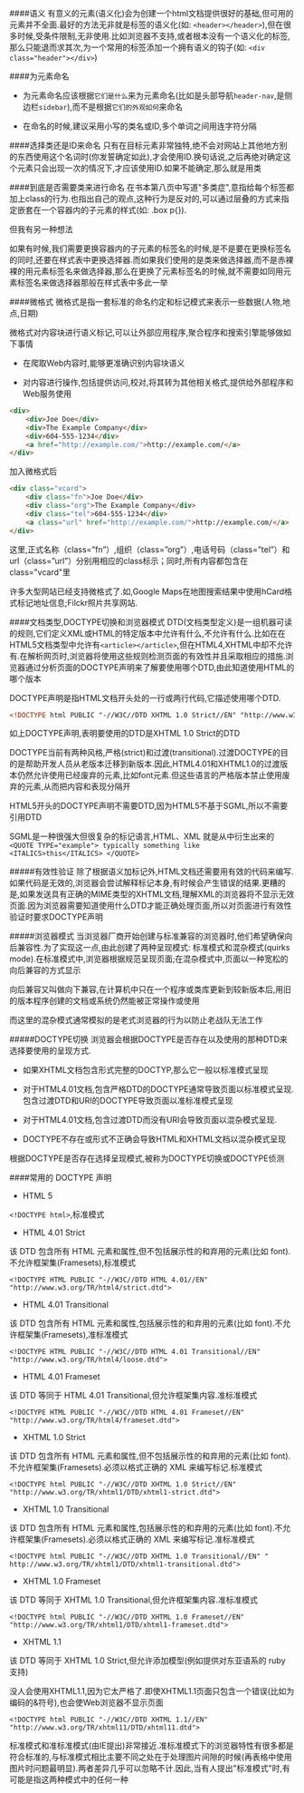 ####语义
有意义的元素(语义化)会为创建一个html文档提供很好的基础,但可用的元素并不全面.最好的方法无非就是标签的语义化(如: `<header></header>`),但在很多时候,受条件限制,无非使用.比如浏览器不支持,或者根本没有一个语义化的标签,那么只能退而求其次,为一个常用的标签添加一个拥有语义的钩子(如: `<div class="header"></div>`)

####为元素命名
- 为元素命名应该根据`它们是什么`来为元素命名(比如是头部导航`header-nav`,是侧边栏`sidebar`),而不是根据`它们的外观如何`来命名

- 在命名的时候,建议采用小写的类名或ID,多个单词之间用连字符分隔

####选择类还是ID来命名
只有在目标元素非常独特,绝不会对网站上其他地方别的东西使用这个名词时(你发誓确定如此),才会使用ID.换句话说,之后再绝对确定这个元素只会出现一次的情况下,才应该使用ID.如果不能确定,那么就是用类

####到底是否需要类来进行命名
在书本第八页中写道"多类症",意指给每个标签都加上class的行为.也指出自己的观点,这种行为是反对的,可以通过层叠的方式来指定嵌套在一个容器内的子元素的样式(如: .box p{}).

但我有另一种想法

如果有时候,我们需要更换容器内的子元素的标签名的时候,是不是要在更换标签名的同时,还要在样式表中更换选择器.而如果我们使用的是类来做选择器,而不是赤裸裸的用元素标签名来做选择器,那么在更换了元素标签名的时候,就不需要如同用元素标签名来做选择器那般在样式表中多此一举

####微格式
微格式是指一套标准的命名约定和标记模式来表示一些数据(人物,地点,日期)

微格式对内容块进行语义标记,可以让外部应用程序,聚合程序和搜索引擎能够做如下事情

- 在爬取Web内容时,能够更准确识别内容块语义

- 对内容进行操作,包括提供访问,校对,将其转为其他相关格式,提供给外部程序和Web服务使用

```html
<div>
    <div>Joe Doe</div>
    <div>The Example Company</div>
    <div>604-555-1234</div>
    <a href="http://example.com/">http://example.com/</a>
</div>
```

加入微格式后

```html
<div class="vcard">
    <div class="fn">Joe Doe</div>
    <div class="org">The Example Company</div>
    <div class="tel">604-555-1234</div>
    <a class="url" href="http://example.com/">http://example.com/</a>
</div>
```

这里,正式名称（class=”fn”）,组织（class=”org”）,电话号码（class=”tel”）和url（class=”url”）分别用相应的class标示；同时,所有内容都包含在class="vcard"里

许多大型网站已经支持微格式了.如,Google Maps在地图搜索结果中使用hCard格式标记地址信息;Filckr照片共享网站.

####文档类型,DOCTYPE切换和浏览器模式
DTD(文档类型定义)是一组机器可读的规则,它们定义XML或HTML的特定版本中允许有什么,不允许有什么.比如在在HTML5文档类型中允许有`<article></article>`,但在HTML4,XHTML中却不允许有.在解析网页时,浏览器将使用这些规则检测页面的有效性并且采取相应的措施.浏览器通过分析页面的DOCTYPE声明来了解要使用哪个DTD,由此知道使用HTML的哪个版本

DOCTYPE声明是指HTML文档开头处的一行或两行代码,它描述使用哪个DTD.

```html
<!DOCTYPE html PUBLIC "-//W3C//DTD XHTML 1.0 Strict//EN" "http://www.w3.org/TR/xhtml1/DTD/xhtml1-strict.dtd">
```

如上DOCTYPE声明,表明要使用的DTD是XHTML 1.0 Strict的DTD

DOCTYPE当前有两种风格,严格(strict)和过渡(transitional).过渡DOCTYPE的目的是帮助开发人员从老版本迁移到新版本.因此,HTML4.01和XHTML1.0的过渡版本仍然允许使用已经废弃的元素,比如font元素.但这些语言的严格版本禁止使用废弃的元素,从而把内容和表现分隔开

HTML5开头的DOCTYPE声明不需要DTD,因为HTML5不基于SGML,所以不需要引用DTD

SGML是一种很强大但很复杂的标记语言,HTML、XML 就是从中衍生出来的 `<QUOTE TYPE="example"> typically something like <ITALICS>this</ITALICS> </QUOTE>
`

#####有效性验证
除了根据语义加标记外,HTML文档还需要用有效的代码来编写.如果代码是无效的,浏览器会尝试解释标记本身,有时候会产生错误的结果.更糟的是,如果发送具有正确的MIME类型的XHTML文档,理解XML的浏览器将不显示无效页面.因为浏览器需要知道使用什么DTD才能正确处理页面,所以对页面进行有效性验证时要求DOCTYPE声明

#####浏览器模式
当浏览器厂商开始创建与标准兼容的浏览器时,他们希望确保向后兼容性.为了实现这一点,由此创建了两种呈现模式: 标准模式和混杂模式(quirks mode).在标准模式中,浏览器根据规范呈现页面;在混杂模式中,页面以一种宽松的向后兼容的方式显示

向后兼容又叫做向下兼容,在计算机中只在一个程序或类库更新到较新版本后,用旧的版本程序创建的文档或系统仍然能被正常操作或使用

而这里的混杂模式通常模拟的是老式浏览器的行为以防止老战队无法工作

#####DOCTYPE切换
浏览器会根据DOCTYPE是否存在以及使用的那种DTD来选择要使用的呈现方式.

- 如果XHTML文档包含形式完整的DOCTYP,那么它一般以标准模式呈现

- 对于HTML4.01文档,包含严格DTD的DOCTYPE通常导致页面以标准模式呈现.包含过渡DTD和URI的DOCTYPE导致页面以准标准模式呈现

- 对于HTML4.01文档,包含过渡DTD而没有URI会导致页面以混杂模式呈现.

- DOCTYPE不存在或形式不正确会导致HTML和XHTML文档以混杂模式呈现

根据DOCTYPE是否存在选择呈现模式,被称为DOCTYPE切换或DOCTYPE侦测

####常用的 DOCTYPE 声明
- HTML 5

`<!DOCTYPE html>`,标准模式

- HTML 4.01 Strict

该 DTD 包含所有 HTML 元素和属性,但不包括展示性的和弃用的元素(比如 font).不允许框架集(Framesets),标准模式

`<!DOCTYPE HTML PUBLIC "-//W3C//DTD HTML 4.01//EN" "http://www.w3.org/TR/html4/strict.dtd">`

- HTML 4.01 Transitional

该 DTD 包含所有 HTML 元素和属性,包括展示性的和弃用的元素(比如 font).不允许框架集(Framesets),准标准模式

`<!DOCTYPE HTML PUBLIC "-//W3C//DTD HTML 4.01 Transitional//EN" 
"http://www.w3.org/TR/html4/loose.dtd">`

- HTML 4.01 Frameset

该 DTD 等同于 HTML 4.01 Transitional,但允许框架集内容.准标准模式

`<!DOCTYPE HTML PUBLIC "-//W3C//DTD HTML 4.01 Frameset//EN" 
"http://www.w3.org/TR/html4/frameset.dtd">`

- XHTML 1.0 Strict

该 DTD 包含所有 HTML 元素和属性,但不包括展示性的和弃用的元素(比如 font).不允许框架集(Framesets).必须以格式正确的 XML 来编写标记.标准模式

`<!DOCTYPE html PUBLIC "-//W3C//DTD XHTML 1.0 Strict//EN" 
"http://www.w3.org/TR/xhtml1/DTD/xhtml1-strict.dtd">`

- XHTML 1.0 Transitional

该 DTD 包含所有 HTML 元素和属性,包括展示性的和弃用的元素(比如 font).不允许框架集(Framesets).必须以格式正确的 XML 来编写标记.准标准模式

`<!DOCTYPE html PUBLIC "-//W3C//DTD XHTML 1.0 Transitional//EN" "
http://www.w3.org/TR/xhtml1/DTD/xhtml1-transitional.dtd">`

- XHTML 1.0 Frameset

该 DTD 等同于 XHTML 1.0 Transitional,但允许框架集内容.准标准模式

`<!DOCTYPE html PUBLIC "-//W3C//DTD XHTML 1.0 Frameset//EN" 
"http://www.w3.org/TR/xhtml1/DTD/xhtml1-frameset.dtd">`

- XHTML 1.1

该 DTD 等同于 XHTML 1.0 Strict,但允许添加模型(例如提供对东亚语系的 ruby 支持)

没人会使用XHTML1.1,因为它太严格了.即使XHTML1.1页面只包含一个错误(比如为编码的&符号),也会使Web浏览器不显示页面

`<!DOCTYPE html PUBLIC "-//W3C//DTD XHTML 1.1//EN" "http://www.w3.org/TR/xhtml11/DTD/xhtml11.dtd">`

标准模式和准标准模式(由IE提出)非常接近.准标准模式下的浏览器特性有很多都是符合标准的,与标准模式相比主要不同之处在于处理图片间隙的时候(再表格中使用图片时问题最明显).两者差异几乎可以忽略不计.因此,当有人提出"标准模式"时,有可能是指这两种模式中的任何一种

